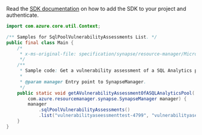 Read the [SDK documentation](https://github.com/Azure/azure-sdk-for-java/blob/azure-resourcemanager-synapse_1.0.0-beta.2/sdk/synapse/azure-resourcemanager-synapse/README.md) on how to add the SDK to your project and authenticate.

```java
import com.azure.core.util.Context;

/** Samples for SqlPoolVulnerabilityAssessments List. */
public final class Main {
    /*
     * x-ms-original-file: specification/synapse/resource-manager/Microsoft.Synapse/stable/2021-06-01/examples/ListSqlPoolVulnerabilityAssessments.json
     */
    /**
     * Sample code: Get a vulnerability assessment of a SQL Analytics pool.
     *
     * @param manager Entry point to SynapseManager.
     */
    public static void getAVulnerabilityAssessmentOfASQLAnalyticsPool(
        com.azure.resourcemanager.synapse.SynapseManager manager) {
        manager
            .sqlPoolVulnerabilityAssessments()
            .list("vulnerabilityaseessmenttest-4799", "vulnerabilityaseessmenttest-6440", "testdb", Context.NONE);
    }
}
```
